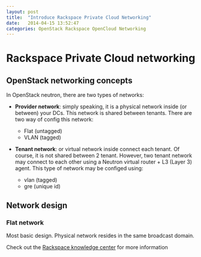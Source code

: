 ```yaml
---
layout: post
title:  "Introduce Rackspace Private Cloud Networking"
date:   2014-04-15 13:52:47
categories: OpenStack Rackspace OpenCloud Networking
---
```


# Rackspace Private Cloud networking

## OpenStack networking concepts
In OpenStack neutron, there are two types of networks:

* **Provider network**: simply speaking, it is a physical network inside (or between) your DCs. This network is shared between tenants. There are two way of config this network:
	* Flat (untagged)
	* VLAN (tagged)

* **Tenant network**: or virtual network inside connect each tenant. Of course, it is not shared between 2 tenant. However, two tenant network may connect to each other using a Neutron virtual router + L3 (Layer 3) agent. This type of network may be configed using: 
	* vlan (tagged)
	* gre (unique id)

## Network design 

### Flat network 

Most basic design. Physical network resides in the same broadcast domain.

Check out the [Rackspace knowledge center][RPC_knowledge] for more information

[RPC_knowledge]: http://www.rackspace.com/knowledge_center/article/about-rackspace-private-cloud
